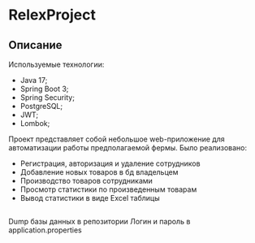 # RelexProject

## Описание

Используемые технологии:
- Java 17;
- Spring Boot 3;
- Spring Security;
- PostgreSQL;
- JWT;
- Lombok;

Проект представляет собой небольшое web-приложение для автоматизации работы предполагаемой фермы.
Было реализовано:
- Регистрация, авторизация и удаление сотрудников
- Добавление новых товаров в бд владельцем
- Производство товаров сотрудниками
- Просмотр статистики по произведенным товарам
- Вывод статистики в виде Excel таблицы

##
Dump базы данных в репозитории
Логин и пароль в application.properties
